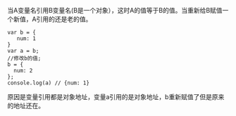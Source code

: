 当A变量名引用B变量名(B是一个对象），这时A的值等于B的值。当重新给B赋值一个新值，A引用的还是老的值。
```
var b = {
   num: 1
}
var a = b;
//修改b的值;
b = {
  num: 2
};
console.log(a) // {num: 1}
```
原因是变量引用都是对象地址，变量a引用的是对象地址，b重新赋值了但是原来的地址还在。
